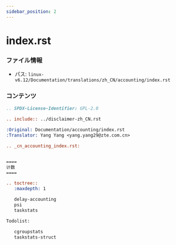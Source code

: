 ```yaml
---
sidebar_position: 2
---
```

# index.rst

### ファイル情報

- パス: `linux-v6.12/Documentation/translations/zh_CN/accounting/index.rst`

### コンテンツ

```rst
.. SPDX-License-Identifier: GPL-2.0

.. include:: ../disclaimer-zh_CN.rst

:Original: Documentation/accounting/index.rst
:Translator: Yang Yang <yang.yang29@zte.com.cn>

.. _cn_accounting_index.rst:


====
计数
====

.. toctree::
   :maxdepth: 1

   delay-accounting
   psi
   taskstats

Todolist:

   cgroupstats
   taskstats-struct

```
